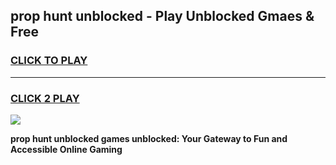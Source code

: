 
## prop hunt unblocked - Play Unblocked Gmaes & Free
<h3>
<a href="https://news.freeplayer.one?title=prop_hunt_unblocked&ref=23F">CLICK TO PLAY</a></h3>
<hr>

<h3>
<a href="https://news.freeplayer.one?title=prop_hunt_unblocked&ref=23F">CLICK 2 PLAY</a>
  
</h3>

<a href="https://news.freeplayer.one?title=prop_hunt_unblocked&ref=23F/"><img src="https://clearcache.store/games.png"></a>


**prop hunt unblocked games unblocked: Your Gateway to Fun and Accessible Online Gaming**

